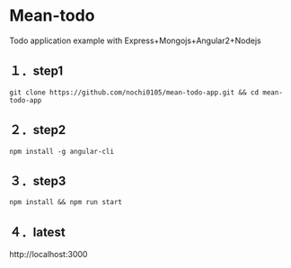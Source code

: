 # Mean-todo
Todo application example with Express+Mongojs+Angular2+Nodejs 

## １．step1
```
git clone https://github.com/nochi0105/mean-todo-app.git && cd mean-todo-app
```

## ２．step2
```
npm install -g angular-cli
```

## ３．step3
```
npm install && npm run start
```
## ４．latest
http://localhost:3000 
